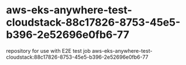 # aws-eks-anywhere-test-cloudstack-88c17826-8753-45e5-b396-2e52696e0fb6-77
repository for use with E2E test job aws-eks-anywhere-test-cloudstack:88c17826-8753-45e5-b396-2e52696e0fb6-77
